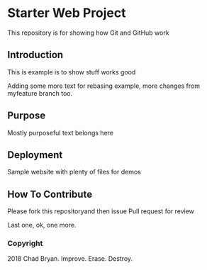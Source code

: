 # Starter Web Project

This repository is for showing how Git and GitHub work

## Introduction

This is example is to show stuff works good

Adding some more text for rebasing example, more changes from myfeature branch too. 

## Purpose

Mostly purposeful text belongs here

## Deployment

Sample website with plenty of files for demos

## How To Contribute

Please fork this repositoryand then issue Pull request for review

Last one, ok, one more. 

### Copyright

2018 Chad Bryan. Improve. Erase. Destroy. 